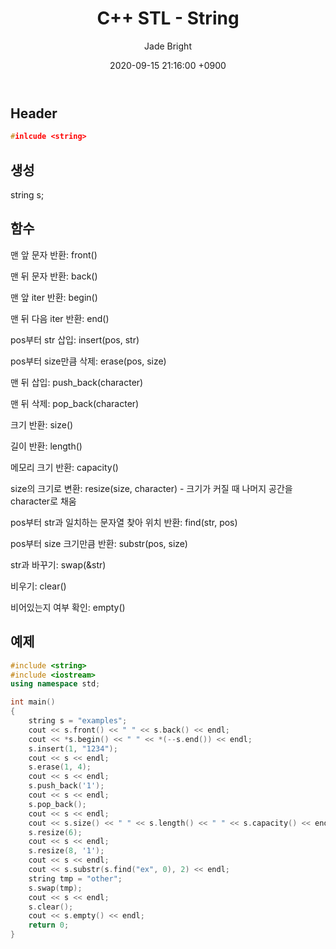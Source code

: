 ﻿---
title: C++ STL - String
author: Jade Bright
date: 2020-09-15 21:16:00 +0900
categories: [C++]
tags: [C++STL]
---

## Header
```c++
#inlcude <string>
```
## 생성

string s;

## 함수

맨 앞 문자 반환: front()

맨 뒤 문자 반환: back()

맨 앞 iter 반환: begin()

맨 뒤 다음 iter 반환: end()

pos부터 str 삽입: insert(pos, str)

pos부터 size만큼 삭제: erase(pos, size)

맨 뒤 삽입: push_back(character)

맨 뒤 삭제: pop_back(character)

크기 반환: size()

길이 반환: length()

메모리 크기 반환: capacity()

size의 크기로 변환: resize(size, character) - 크기가 커질 때 나머지 공간을 character로 채움

pos부터 str과 일치하는 문자열 찾아 위치 반환: find(str, pos)

pos부터 size 크기만큼 반환: substr(pos, size)

str과 바꾸기: swap(&str)

비우기: clear()

비어있는지 여부 확인: empty()

## 예제
```c++
#include <string>
#include <iostream>
using namespace std;

int main()
{
    string s = "examples";
    cout << s.front() << " " << s.back() << endl;
    cout << *s.begin() << " " << *(--s.end()) << endl;
    s.insert(1, "1234");
    cout << s << endl;
    s.erase(1, 4);
    cout << s << endl;
    s.push_back('1');
    cout << s << endl;
    s.pop_back();
    cout << s << endl;
    cout << s.size() << " " << s.length() << " " << s.capacity() << endl;
    s.resize(6);
    cout << s << endl;
    s.resize(8, '1');
    cout << s << endl;
    cout << s.substr(s.find("ex", 0), 2) << endl;
    string tmp = "other";
    s.swap(tmp);
    cout << s << endl;
    s.clear();
    cout << s.empty() << endl;
    return 0;
}

```